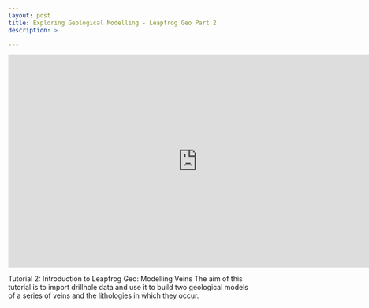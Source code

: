 ```yaml
---
layout: post
title: Exploring Geological Modelling - Leapfrog Geo Part 2
description: >

---
```

<iframe frameborder="0" allowfullscreen="allowfullscreen" width="768" height="432" src="https://www.youtube.com/embed/B36YXn4n6zc?autoplay=1&loop=1&menu=0&controls=0&showinfo=0&playlist=B36YXn4n6zc"></iframe>

Tutorial 2: Introduction to Leapfrog Geo: Modelling Veins
The aim of this tutorial is to import drillhole data and use it to build two geological models of a series of veins and
the lithologies in which they occur.
